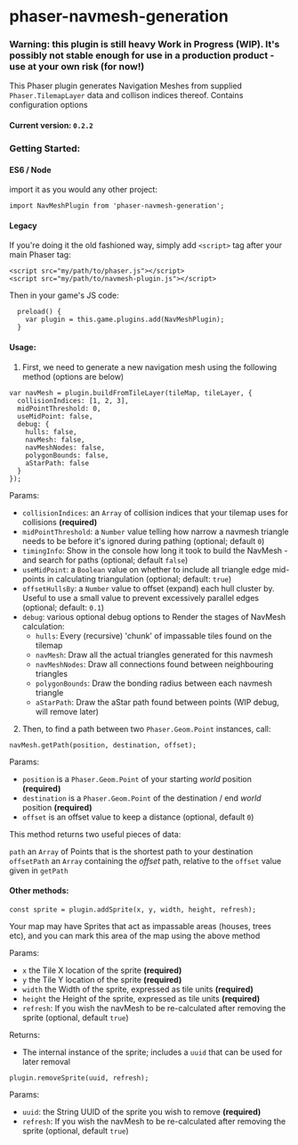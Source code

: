 # phaser-navmesh-generation

### Warning: this plugin is still heavy Work in Progress (WIP). It's possibly not stable enough for use in a production product - use at your own risk (for now!) 

This Phaser plugin generates Navigation Meshes from supplied `Phaser.TilemapLayer` data and collison indices thereof. Contains configuration options

#### Current version: `0.2.2`

### Getting Started:

#### ES6 / Node

import it as you would any other project:

```
import NavMeshPlugin from 'phaser-navmesh-generation';
```

#### Legacy 

If you're doing it the old fashioned way, simply add `<script>` tag after your main Phaser tag:
```
<script src="my/path/to/phaser.js"></script>
<script src="my/path/to/navmesh-plugin.js"></script>
```

Then in your game's JS code:

```
  preload() {
    var plugin = this.game.plugins.add(NavMeshPlugin);
  }

```

#### Usage:

1. First, we need to generate a new navigation mesh using the following method (options are below)


```
var navMesh = plugin.buildFromTileLayer(tileMap, tileLayer, {
  collisionIndices: [1, 2, 3],
  midPointThreshold: 0,
  useMidPoint: false,
  debug: {
    hulls: false,
    navMesh: false,
    navMeshNodes: false,
    polygonBounds: false,
    aStarPath: false
  }
});
```
Params:
* `collisionIndices`: an `Array` of collision indices that your tilemap uses for collisions **(required)**
* `midPointThreshold`: a `Number` value telling how narrow a navmesh triangle needs to be before it's ignored during pathing (optional; default `0`)
* `timingInfo`: Show in the console how long it took to build the NavMesh - and search for paths (optional; default `false`)
* `useMidPoint`: a `Boolean` value on whether to include all triangle edge mid-points in calculating triangulation (optional; default: `true`)
* `offsetHullsBy`: a `Number` value to offset (expand) each hull cluster by. Useful to use a small value to prevent excessively parallel edges (optional; default: `0.1`)
* `debug`: various optional debug options to Render the stages of NavMesh calculation:
    * `hulls`: Every (recursive) 'chunk' of impassable tiles found on the tilemap
    * `navMesh`: Draw all the actual triangles generated for this navmesh
    * `navMeshNodes`: Draw all connections found between neighbouring triangles
    * `polygonBounds`: Draw the bonding radius between each navmesh triangle
    * `aStarPath`: Draw the aStar path found between points (WIP debug, will remove later) 

2. Then, to find a path between two `Phaser.Geom.Point` instances, call:
```
navMesh.getPath(position, destination, offset);
```
Params:
* `position` is a `Phaser.Geom.Point` of your starting _world_ position **(required)**
* `destination` is a `Phaser.Geom.Point` of the destination / end _world_ position **(required)**
* `offset` is an offset value to keep a distance (optional, default `0`) 

This method returns two useful pieces of data:

`path` an `Array` of Points that is the shortest path to your destination
`offsetPath` an `Array` containing the _offset_ path, relative to the `offset` value given in `getPath`


#### Other methods:
`const sprite = plugin.addSprite(x, y, width, height, refresh);`

Your map may have Sprites that act as impassable areas (houses, trees etc), and you can mark this area of the map using the above method

Params:
* `x` the Tile X location of the sprite **(required)**
* `y` the Tile Y location of the sprite **(required)**
* `width` the Width of the sprite, expressed as tile units **(required)**
* `height` the Height of the sprite, expressed as tile units **(required)**
* `refresh`: If you wish the navMesh to be re-calculated after removing the sprite (optional, default `true`)

Returns:
* The internal instance of the sprite; includes a `uuid` that can be used for later removal

`plugin.removeSprite(uuid, refresh);`

Params:
* `uuid`: the String UUID of the sprite you wish to remove **(required)**
* `refresh`: If you wish the navMesh to be re-calculated after removing the sprite (optional, default `true`)
